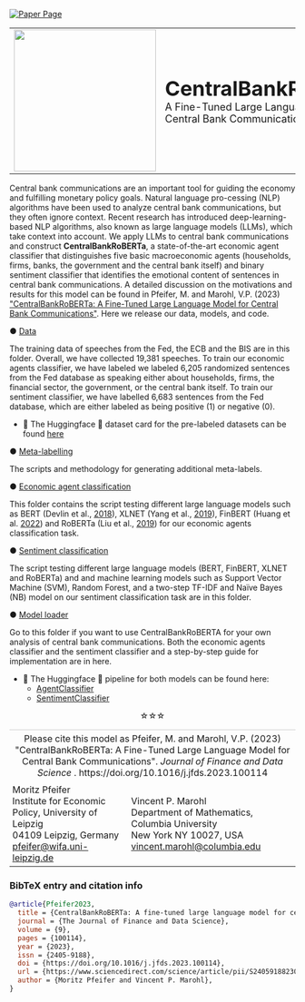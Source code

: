 [![Paper Page](https://img.shields.io/badge/Paper_Page-j.jfds.2023.100114-green)](https://doi.org/10.1016/j.jfds.2023.100114) 

<table>
  <tr>
    <td><img src="https://i.postimg.cc/HLqPqkyk/Central-Bank-Ro-BERTa-logos-black.png" width="250" height="250"> </td> 
    <td>
      <h1 style="font-size: 36px; font-weight: bold; margin: 0;">CentralBankRoBERTa</h1>
      <p style="font-size: 18px; margin: 0;">A Fine-Tuned Large Language Model for Central Bank Communications</p>
    </td>
  </tr>  
</table>

Central bank communications are an important tool for guiding the economy and fulfilling monetary policy goals. Natural language pro-cessing (NLP) algorithms have been used to analyze central bank communications, but they often ignore context. Recent research has introduced deep-learning-based NLP algorithms, also known as large language models (LLMs), which take context into account. We apply LLMs to central bank communications and construct **CentralBankRoBERTa**, a state-of-the-art economic agent classifier that distinguishes five basic macroeconomic agents (households, firms, banks, the government and the central bank itself) and binary sentiment classifier that identifies the emotional content of sentences in central bank communications. A detailed discussion on the motivations and results for this model can be found in Pfeifer, M. and Marohl, V.P. (2023) ["CentralBankRoBERTa: A Fine-Tuned Large Language Model for Central Bank Communications"](https://doi.org/10.1016/j.jfds.2023.100114). Here we release our data, models, and code. 

● [Data](https://github.com/Moritz-Pfeifer/CentralBankRoBERTa/tree/main/Data) 

The training data of speeches from the Fed, the ECB and the BIS are in this folder. Overall, we have collected 19,381 speeches. To train our economic agents classifier, we have labeled we labeled 6,205 randomized sentences from the Fed database as speaking either about households, firms, the financial sector, the government, or the central bank itself. To train our sentiment classifier, we have labelled 6,683 sentences from the Fed database, which are either labeled as being positive (1) or negative (0). 

* 🤗 The Huggingface 🤗 dataset card for the pre-labeled datasets can be found [here](https://huggingface.co/datasets/Moritz-Pfeifer/CentralBankCommunication)

● [Meta-labelling](https://github.com/Moritz-Pfeifer/CentralBankRoBERTa/tree/main/Meta_labelling)

The scripts and methodology for generating additional meta-labels. 

● [Economic agent classification](https://github.com/Moritz-Pfeifer/CentralBankRoBERTa/tree/main/agent_classification)

This folder contains the script testing different large language models such as BERT (Devlin et al., [2018](https://doi.org/10.48550/arXiv.1810.04805)), XLNET (Yang et al., [2019](https://doi.org/10.48550/ARXIV.1906.08237)), FinBERT (Huang et al. [2022](https://doi.org/10.1111/1911-3846.12832)) and RoBERTa (Liu et al., [2019](
https://doi.org/10.48550/arXiv.1907.11692)) for our economic agents classification task. 

● [Sentiment classification](https://github.com/Moritz-Pfeifer/CentralBankRoBERTa/tree/main/Sentiment_classification)

The script testing different large language models (BERT, FinBERT, XLNET and RoBERTa) and and machine learning models such as Support Vector Machine (SVM), Random Forest, and a two-step TF-IDF and Naïve Bayes (NB) model on our sentiment classification task are in this folder. 

● [Model loader](https://github.com/Moritz-Pfeifer/CentralBankRoBERTa/tree/main/Model_loader)

Go to this folder if you want to use CentralBankRoBERTA for your own analysis of central bank communications. Both the economic agents classifier and the sentiment classifier and a step-by-step guide for implementation are in here.

* 🤗 The Huggingface 🤗 pipeline for both models can be found here:
  * [AgentClassifier](https://huggingface.co/Moritz-Pfeifer/CentralBankRoBERTa-agent-classifier)
  * [SentimentClassifier](https://huggingface.co/Moritz-Pfeifer/CentralBankRoBERTa-sentiment-classifier)


<p align="center">☆☆☆</p>


<table>
  <tr>
    <td colspan="2" style="border-top: 1px solid #ccc; padding: 5px; text-align: center;">
      Please cite this model as Pfeifer, M. and Marohl, V.P. (2023) "CentralBankRoBERTa: A Fine-Tuned Large Language Model for Central Bank Communications". <em>Journal of Finance and Data Science </em>. https://doi.org/10.1016/j.jfds.2023.100114
    </td>
  </tr>
  <tr>
    <td style="padding: 5px;">
      Moritz Pfeifer<br>
      Institute for Economic Policy, University of Leipzig<br>
      04109 Leipzig, Germany<br>
      <a href="mailto:pfeifer@wifa.uni-leipzig.de">pfeifer@wifa.uni-leipzig.de</a>
    </td>
    <td style="padding: 5px;">
      Vincent P. Marohl<br>
      Department of Mathematics, Columbia University<br>
      New York NY 10027, USA<br>
      <a href="mailto:vincent.marohl@columbia.edu">vincent.marohl@columbia.edu</a>
    </td>
  </tr>
</table>

### BibTeX entry and citation info

```bibtex
@article{Pfeifer2023,
  title = {CentralBankRoBERTa: A fine-tuned large language model for central bank communications},
  journal = {The Journal of Finance and Data Science},
  volume = {9},
  pages = {100114},
  year = {2023},
  issn = {2405-9188},
  doi = {https://doi.org/10.1016/j.jfds.2023.100114},
  url = {https://www.sciencedirect.com/science/article/pii/S2405918823000302},
  author = {Moritz Pfeifer and Vincent P. Marohl},
}
```






